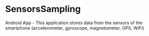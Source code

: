 SensorsSampling
==============

Android App - This application stores data from the sensors of the smartphone (accelerometer, gyroscope, magnetometer, GPS, WiFi)
